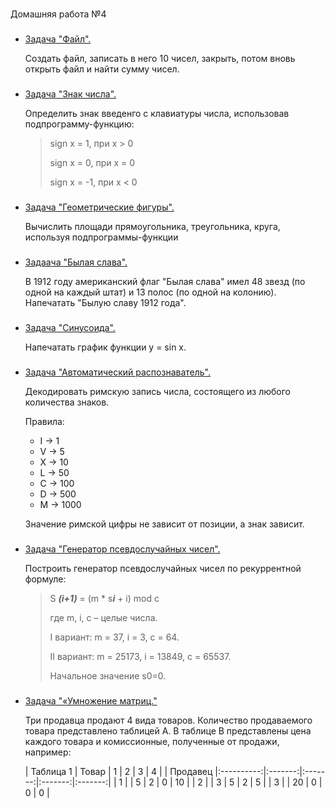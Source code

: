 #
Домашняя работа №4


###
- [Задача "Файл".](task_file/file.cpp)

  Создать файл, записать в него 10 чисел, закрыть, потом вновь открыть файл и найти сумму чисел.


###
- [Задача "Знак числа".](task_number_sign/number_sign.cpp)


  Определить знак введенго с клавиатуры числа, использовав подпрограмму-функцию:

  >
  >  sign x =  1, при x > 0
  >           
  >  sign x =  0, при x = 0
  > 
  >  sign x = -1, при x < 0
  >  


###
- [Задача "Геометрические фигуры". ](task_geometric_shapes/geometric_shapes.cpp)

  Вычислить площади прямоугольника, треугольника, круга, используя подпрограммы-функции


###
- [Задаача "Былая слава".](task_old_glory/old_glory.cpp)

  В 1912 году американский флаг "Былая слава" имел 48 звезд (по одной на каждый штат) и 13 полос (по одной на колонию). Напечатать "Былую славу 1912 года".


###
- [Задача "Синусоида".](task_sinusoid/sinusoid.cpp)

  Напечатать график функции y = sin x.


###
- [Задача "Автоматический распознаватель".](task_automatic_recognizer/automatic_recognizer.cpp)

  Декодировать римскую запись числа, состоящего из любого количества знаков. 

  Правила:
  - I -> 1
  - V -> 5
  - X -> 10
  - L -> 50
  - C -> 100
  - D -> 500
  - M -> 1000

  Значение римской цифры не зависит от позиции, а знак зависит.


###
- [Задача "Генератор псевдослучайных чисел".](task_generator_random_number/generator_random_number.cpp)

  Построить генератор псевдослучайных чисел по рекуррентной формуле:
  
  > S ***(i+1)*** = (m * s***i*** + i) mod c
  > 
  >   где m, i, c – целые числа. 
  >   
  >   I вариант: m = 37, i = 3, c = 64.
  >   
  >   II вариант: m = 25173, i = 13849, c = 65537.
  >   
  >   Начальное значение s0=0.


###
 - [Задача "«Умножение матриц."](task_matrix_multiplication/matrix_multiplication.cpp)
   
   Три продавца продают 4 вида товаров. Количество продаваемого товара
   представлено таблицей A. В таблице B представлены цена каждого товара и комиссионные, полученные от продажи,
   например:
   
   
   
   
   |  Таблица 1 |    Товар   |    1    |    2    |    3    |    4    |
   |  Продавец  |:----------:|:-------:|:-------:|:-------:|:-------:|
   |      1     | |   5     |    2    |    0    |    10   |
   |      2     | |   3     |    5    |    2    |     5   |
   |      3     | |   20    |    0    |    0    |     0   |


